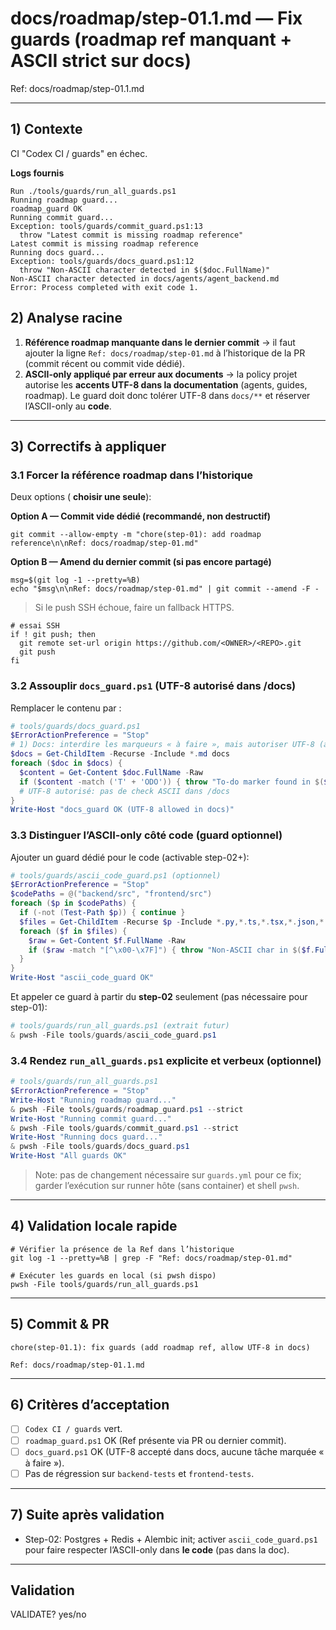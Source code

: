 # docs/roadmap/step-01.1.md — Fix guards (roadmap ref manquant + ASCII strict sur docs)

Ref: docs/roadmap/step-01.1.md

---

## 1) Contexte
CI "Codex CI / guards" en échec.

**Logs fournis**
```
Run ./tools/guards/run_all_guards.ps1
Running roadmap guard...
roadmap_guard OK
Running commit guard...
Exception: tools/guards/commit_guard.ps1:13
  throw "Latest commit is missing roadmap reference"
Latest commit is missing roadmap reference
Running docs guard...
Exception: tools/guards/docs_guard.ps1:12
  throw "Non-ASCII character detected in $($doc.FullName)"
Non-ASCII character detected in docs/agents/agent_backend.md
Error: Process completed with exit code 1.
```

## 2) Analyse racine
1) **Référence roadmap manquante dans le dernier commit** → il faut ajouter la ligne `Ref: docs/roadmap/step-01.md` à l’historique de la PR (commit récent ou commit vide dédié).
2) **ASCII-only appliqué par erreur aux documents** → la policy projet autorise les **accents UTF-8 dans la documentation** (agents, guides, roadmap). Le guard doit donc tolérer UTF-8 dans `docs/**` et réserver l’ASCII-only au **code**.

---

## 3) Correctifs à appliquer

### 3.1 Forcer la référence roadmap dans l’historique
Deux options (
**choisir une seule**):

**Option A — Commit vide dédié (recommandé, non destructif)**
```
git commit --allow-empty -m "chore(step-01): add roadmap reference\n\nRef: docs/roadmap/step-01.md"
```

**Option B — Amend du dernier commit (si pas encore partagé)**
```
msg=$(git log -1 --pretty=%B)
echo "$msg\n\nRef: docs/roadmap/step-01.md" | git commit --amend -F -
```

> Si le push SSH échoue, faire un fallback HTTPS.
```
# essai SSH
if ! git push; then
  git remote set-url origin https://github.com/<OWNER>/<REPO>.git
  git push
fi
```

### 3.2 Assouplir `docs_guard.ps1` (UTF-8 autorisé dans /docs)
Remplacer le contenu par :
```ps1
# tools/guards/docs_guard.ps1
$ErrorActionPreference = "Stop"
# 1) Docs: interdire les marqueurs « à faire », mais autoriser UTF-8 (accents)
$docs = Get-ChildItem -Recurse -Include *.md docs
foreach ($doc in $docs) {
  $content = Get-Content $doc.FullName -Raw
  if ($content -match ('T' + 'ODO')) { throw "To-do marker found in $($doc.FullName)" }
  # UTF-8 autorisé: pas de check ASCII dans /docs
}
Write-Host "docs_guard OK (UTF-8 allowed in docs)"
```

### 3.3 Distinguer l’ASCII-only côté **code** (guard optionnel)
Ajouter un guard dédié pour le code (activable step-02+):
```ps1
# tools/guards/ascii_code_guard.ps1 (optionnel)
$ErrorActionPreference = "Stop"
$codePaths = @("backend/src", "frontend/src")
foreach ($p in $codePaths) {
  if (-not (Test-Path $p)) { continue }
  $files = Get-ChildItem -Recurse $p -Include *.py,*.ts,*.tsx,*.json,*.yml,*.yaml,*.ps1
  foreach ($f in $files) {
    $raw = Get-Content $f.FullName -Raw
    if ($raw -match "[^\x00-\x7F]") { throw "Non-ASCII char in $($f.FullName)" }
  }
}
Write-Host "ascii_code_guard OK"
```
Et appeler ce guard à partir du **step-02** seulement (pas nécessaire pour step-01):
```ps1
# tools/guards/run_all_guards.ps1 (extrait futur)
& pwsh -File tools/guards/ascii_code_guard.ps1
```

### 3.4 Rendez `run_all_guards.ps1` explicite et verbeux (optionnel)
```ps1
# tools/guards/run_all_guards.ps1
$ErrorActionPreference = "Stop"
Write-Host "Running roadmap guard..."
& pwsh -File tools/guards/roadmap_guard.ps1 --strict
Write-Host "Running commit guard..."
& pwsh -File tools/guards/commit_guard.ps1 --strict
Write-Host "Running docs guard..."
& pwsh -File tools/guards/docs_guard.ps1
Write-Host "All guards OK"
```

> Note: pas de changement nécessaire sur `guards.yml` pour ce fix; garder l’exécution sur runner hôte (sans container) et shell `pwsh`.

---

## 4) Validation locale rapide
```
# Vérifier la présence de la Ref dans l’historique
git log -1 --pretty=%B | grep -F "Ref: docs/roadmap/step-01.md"

# Exécuter les guards en local (si pwsh dispo)
pwsh -File tools/guards/run_all_guards.ps1
```

---

## 5) Commit & PR
```
chore(step-01.1): fix guards (add roadmap ref, allow UTF-8 in docs)

Ref: docs/roadmap/step-01.1.md
```

---

## 6) Critères d’acceptation
- [ ] `Codex CI / guards` vert.
- [ ] `roadmap_guard.ps1` OK (Ref présente via PR ou dernier commit).
- [ ] `docs_guard.ps1` OK (UTF-8 accepté dans docs, aucune tâche marquée « à faire »).
- [ ] Pas de régression sur `backend-tests` et `frontend-tests`.

---

## 7) Suite après validation
- Step-02: Postgres + Redis + Alembic init; activer `ascii_code_guard.ps1` pour faire respecter l’ASCII-only dans **le code** (pas dans la doc).

---

## Validation

VALIDATE? yes/no

